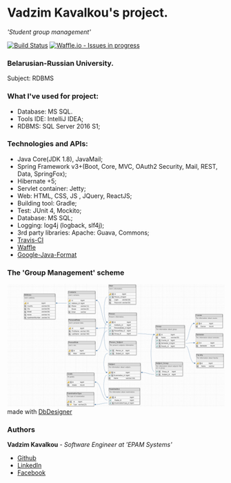 # Vadzim Kavalkou's project.
_'Student group management'_

[![Build Status](https://travis-ci.org/fragaLY/group-management.svg?branch=master)](https://travis-ci.org/fragaLY/group-management)
[![Waffle.io - Issues in progress](https://badge.waffle.io/fragaLY/group-management.svg?label=in%20progress&title=In%20Progress)](http://waffle.io/fragaLY/group-management)
### Belarusian-Russian University.
Subject: RDBMS

### What I've used for project:
* Database: MS SQL.
* Tools IDE: IntelliJ IDEA;
* RDBMS: SQL Server 2016 S1;
### Technologies and APIs: 
* Java Core(JDK 1.8), JavaMail;
* Spring Framework v3+(Boot, Core, MVC, OAuth2 Security, Mail, REST, Data, SpringFox);
* Hibernate +5;
* Servlet container: Jetty;
* Web: HTML, CSS, JS , JQuery, ReactJS;
* Building tool: Gradle;
* Test: JUnit 4, Mockito;
* Database: MS SQL;
* Logging: log4j (logback, slf4j);
* 3rd party libraries: Apache: Guava, Commons;
* [Travis-CI](https://travis-ci.org/)
* [Waffle](http://waffle.io/fragaLY/group-management)
* [Google-Java-Format](https://github.com/google/google-java-format)

### The 'Group Management' scheme
![Scheme of 'Group Management'](https://github.com/fragaLY/group-management/blob/master/GroupManagement.png?raw=true) 
made with [DbDesigner](http://dbdesigner.net)


### Authors
**Vadzim Kavalkou** - *Software Engineer at 'EPAM Systems'* 
* [Github](https://github.com/fragaLY)
* [LinkedIn](https://www.linkedin.com/in/vadzimkavalkou/) 
* [Facebook](https://www.facebook.com/ohmyoga)

